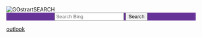 <!doctype html>
<html lang="en">
<head>
    <meta charset="UTF-8">
    <meta name="viewport"
          content="width=device-width, user-scalable=no, initial-scale=1.0, maximum-scale=1.0, minimum-scale=1.0">
    <meta http-equiv="X-UA-Compatible" content="ie=edge">
    <title>Document</title>
</head>
<body>
<img src="/image/sdadasda.png" alt="GOstrartSEARCH" style="text-align: center">
<div style="text-align: center;background-color:rebeccapurple ">
    <form action="https://bing.com/search" method="GET"> <input type="text" name="q" placeholder="Search Bing"> <button type="submit">Search</button>
</div>

<a href="https://outlook.live.com/mail/0/" style="text-align: -moz-center">outlook</a>

</body>
</html>
